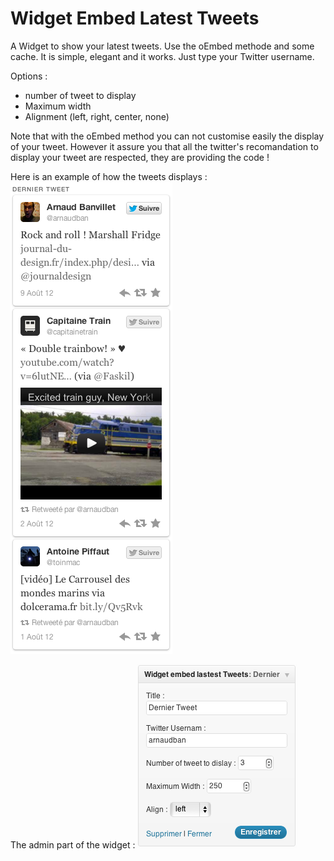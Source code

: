 # Widget Embed Latest Tweets

A Widget to show your latest tweets. Use the oEmbed methode and some cache. It is simple, elegant and it works.
Just type your Twitter username.

Options :
* number of tweet to display
* Maximum width
* Alignment (left, right, center, none)

Note that with the oEmbed method you can not customise easily the display of your tweet.
However it assure you that all the twitter's recomandation to display your tweet are respected, they are providing the code !

Here is an example of how the tweets displays :
![widget embed latest tweets display exemple](/screenshot-1.png "widget embed latest tweets display exemple")

The admin part of the widget :
![widget embed latest tweets admin](/screenshot-2.png "widget embed latest tweets admin")